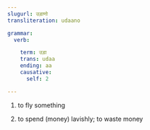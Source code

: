 ```yaml
---
slugurl: उड़ाणो
transliteration: udaano

grammar: 
  verb:

    term: उड़ा
    trans: udaa
    ending: aa
    causative:
      self: 2

---
```


<word-pos pos="verb">

<word-meanings>

1. to fly something

2. to spend (money) lavishly; to waste money
   
   <word-egs>
   
   <word-eg>
   <template #mwr>कतरा पैसा उड़ाई?</template>
   <template #en>How much money will you waste?</template>
   </word-eg>

   </word-egs>

</word-meanings>

<verb-conj :grammar="grammar"></verb-conj>

</word-pos>